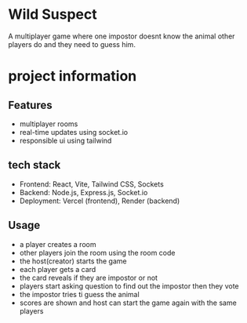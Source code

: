 # Wild Suspect

A multiplayer game where one impostor doesnt know the animal other players do and they need to guess him.

# project information

## Features
- multiplayer rooms
- real-time updates using socket.io
- responsible ui using tailwind

## tech stack
- Frontend: React, Vite, Tailwind CSS, Sockets
- Backend: Node.js, Express.js, Socket.io
- Deployment: Vercel (frontend), Render (backend)

## Usage
- a player creates a room
- other players join the room using the room code
- the host(creator) starts the game
- each player gets a card
- the card reveals if they are impostor or not
- players start asking question to find out the impostor then they vote
- the impostor tries ti guess the animal
- scores are shown and host can start the game again with the same players
